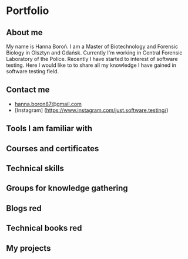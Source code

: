 # Portfolio

## About me
My name is Hanna Boroń. I am a Master of Biotechnology and Forensic Biology in Olsztyn and Gdańsk. Currently I'm working in Central Forensic Laboratory of the Police. Recently I have started to interest of software testing. Here I would like to to share all my knowledge I have gained in software testing field.

## Contact me
* hanna.boron87@gmail.com
* [Instagram] (https://www.instagram.com/just.software.testing/)

## Tools I am familiar with

## Courses and certificates

## Technical skills

## Groups for knowledge gathering

## Blogs red

## Technical books red

## My projects
